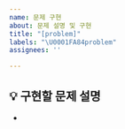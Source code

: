 ```yaml
---
name: 문제 구현
about: 문제 설명 및 구현
title: "[problem]"
labels: "\U0001FA84problem"
assignees: ''

---
```


## 💡 구현할 문제 설명
- 


